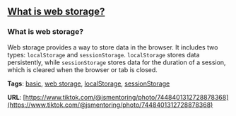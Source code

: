 ## [What is web storage?](#what-is-web-storage)

### What is web storage?

Web storage provides a way to store data in the browser. It includes two types: `localStorage` and `sessionStorage`. `localStorage` stores data persistently, while `sessionStorage` stores data for the duration of a session, which is cleared when the browser or tab is closed.

**Tags**: [basic](./level/basic), [web storage](./theme/web_storage), [localStorage](./theme/localstorage), [sessionStorage](./theme/sessionstorage)

**URL**: [https://www.tiktok.com/@jsmentoring/photo/7448401312728878368](https://www.tiktok.com/@jsmentoring/photo/7448401312728878368)
